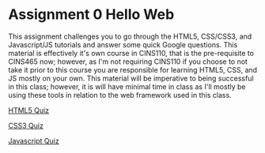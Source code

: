 # Assignment 0 Hello Web

This assignment challenges you to go through the HTML5, CSS/CSS3, and Javascript/JS tutorials and answer some quick Google questions. This material is effectively it's own course in CINS110, that is the pre-requisite to CINS465 now; however, as I'm not requiring CINS110 if you choose to not take it prior to this course you are responsible for learning HTML5, CSS, and JS mostly on your own. This material will be imperative to being successful in this class; however, it is will have minimal time in class as I'll mostly be using these tools in relation to the web framework used in this class.

[HTML5 Quiz](https://goo.gl/forms/eLNfEKXsG7fFKieW2 "HTML5 Quiz")

[CSS3 Quiz](https://goo.gl/forms/SfREZfiv9iJYJUND2 "CSS3 Quiz")

[Javascript Quiz](https://goo.gl/forms/jzwokx1mULxYF3Rv2 "JS Quiz")
